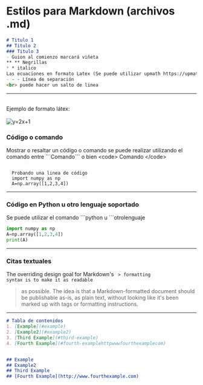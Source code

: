 # Estilos para Markdown (archivos .md)

```markdown
# Titulo 1
## Titulo 2
### Titulo 3
- Guion al comienzo marcará viñeta
** ** Negrillas
* * italico
Las ecuaciones en formato Latex (Se puede utilizar upmath https://upmath.me/ y hacer la conversión a formato MD)
- - - Línea de separación
<br> puede hacer un salto de linea
```
- - -
<br>
Ejemplo de formato látex:
<br>
<br>
<img src="https://i.upmath.me/svg/%20y%3D2x%2B1%20" alt=" y=2x+1 " />


### Código o comando
Mostrar o resaltar un código o comando se puede realizar utilizando el comando entre \```Comando``` o bien 
\<code> Comando \</code>

<code> 
  Probando una linea de código
  import numpy as np
  A=np.array([1,2,3,4])
</code>

- - - 
### Código en Python u otro lenguaje soportado 
Se puede utilizar el comando \```python u \```otrolenguaje

```python
import numpy as np
A=np.array([1,2,3,4])
print(A)
```
- - -
### Citas textuales

The overriding design goal for Markdown's
<code> > formatting syntax is to make it as readable </code>
> as possible. The idea is that a
> Markdown-formatted document should be
> publishable as-is, as plain text, without
> looking like it's been marked up with tags
> or formatting instructions.

- - - 
```markdown
# Tabla de contenidos
1. [Example](#example)
2. [Example2](#example2)
3. [Third Example](#third-example)
4. [Fourth Example](#fourth-examplehttpwwwfourthexamplecom)


## Example
## Example2
## Third Example
## [Fourth Example](http://www.fourthexample.com) 
```
